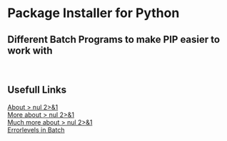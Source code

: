 # Package Installer for Python
## Different Batch Programs to make PIP easier to work with
<br>

## Usefull Links

<a href="https://stackoverflow.com/questions/30813972/what-does-nul-21-mean-in-a-batch-statment">About &gt; nul 2&gt;&1</a> <br>
<a href="https://stackoverflow.com/questions/8823643/echo-off-but-messages-are-displayed#:~:text=As%20Mike%20Nakis%20said%2C%20echo%20off%20only%20prevents%20the%20printing%20of%20commands%2C%20not%20results.%20To%20hide%20the%20result%20of%20a%20command%20add%20%3Enul%20to%20the%20end%20of%20the%20line%2C%20and%20to%20hide%20errors%20add%202%3Enul.%20For%20example%3A">More about &gt; nul 2&gt;&1</a> <br> 
<a href="https://stackoverflow.com/questions/818255/in-the-shell-what-does-21-a">Much more about &gt; nul 2&gt;&1</a> <br>
<a href="https://www.robvanderwoude.com/errorlevel.php">Errorlevels in Batch</a> <br>
